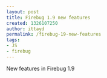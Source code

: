 ```yaml
---
layout: post
title: Firebug 1.9 new features
created: 1326107250
author: ittayd
permalink: /firebug-19-new-features
tags:
- JS
- firebug
---
```

<p>New features in Firebug 1.9</p>
